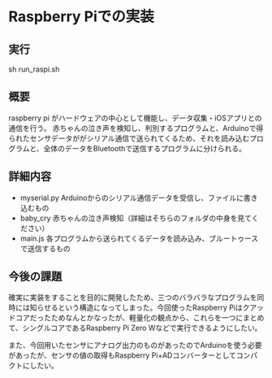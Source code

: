 # Raspberry Piでの実装
## 実行
sh run_raspi.sh

## 概要
raspberry pi がハードウェアの中心として機能し、データ収集・iOSアプリとの通信を行う。
赤ちゃんの泣き声を検知し、判別するプログラムと、Arduinoで得られたセンサデータががシリアル通信で送られてくるため、それを読み込むプログラムと、全体のデータをBluetoothで送信するプログラムに分けられる。

## 詳細内容
- myserial.py Arduinoからのシリアル通信データを受信し、ファイルに書き込むもの
- baby_cry 赤ちゃんの泣き声検知（詳細はそちらのフォルダの中身を見てください）
- main.js 各プログラムから送られてくるデータを読み込み、ブルートゥースで送信するもの

## 今後の課題
確実に実装をすることを目的に開発したため、三つのバラバラなプログラムを同時には知らせるという構造になってしまった。今回使ったRaspberry Piはクアッドコアだったためなんとかなったが、軽量化の観点から、これらを一つにまとめて、シングルコアであるRaspberry Pi Zero Wなどで実行できるようにしたい。

また、今回用いたセンサにアナログ出力のものがあったのでArduinoを使う必要があったが、センサの値の取得もRaspberry Pi+ADコンバーターとしてコンパクトにしたい。
